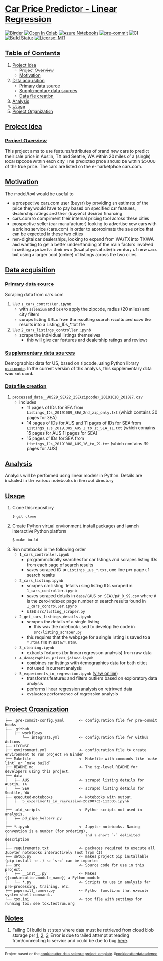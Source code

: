 # [Car Price Predictor - Linear Regression](#car-price-predictor---linear-regression)

[![Binder](https://mybinder.org/badge_logo.svg)](https://mybinder.org/v2/gh/edesz/car-price-predictor-linear-regression/master?urlpath=lab) [![Open In Colab](https://colab.research.google.com/assets/colab-badge.svg)](https://colab.research.google.com/github/car-price-predictor-linear-regression/master/5_experiments_in_regression.ipynb) [![Azure Notebooks](https://notebooks.azure.com/launch.png)](https://notebooks.azure.com/import/gh/car-price-predictor-linear-regression) [![pre-commit](https://img.shields.io/badge/pre--commit-enabled-brightgreen?logo=pre-commit&logoColor=white)](https://pre-commit.com/) ![CI](https://github.com/edesz/car-price-predictor-linear-regression/workflows/CI/badge.svg) [![Build Status](https://dev.azure.com/elsdes3/elsdes3/_apis/build/status/edesz.car-price-predictor?branchName=master)](https://dev.azure.com/elsdes3/elsdes3/_build/latest?definitionId=25&branchName=master) [![License: MIT](https://img.shields.io/badge/License-MIT-brightgreen.svg)](https://opensource.org/licenses/mit)

## [Table of Contents](#table-of-contents)
1. [Project Idea](#project-idea)
   * [Project Overview](#project-overview)
   * [Motivation](#motivation)
2. [Data acquisition](#data-acquisition)
   * [Primary data source](#primary-data-source)
   * [Supplementary data sources](#supplementary-data-sources)
   * [Data file creation](#data-file-creation)
3. [Analysis](#analysis)
4. [Usage](#usage)
5. [Project Organization](#project-organization)

## [Project Idea](#project-idea)
### [Project Overview](#project-overview)
This project aims to use features/attributes of brand new cars to predict their sale price in Austin, TX and Seattle, WA within 20 miles of a (single) local zipcode within each city. The predicted price should be within $5,000 of the true price. The cars are listed on the e-marketplace cars.com.

## [Motivation](#motivation)
The model/tool would be useful to
- a prospective cars.com user (buyer) by providing an estimate of the price they would have to pay based on specified car features, dealership ratings and their (buyer's) desired financing
- cars.com to compliment their internal pricing tool across these cities
- prospective seller (car manufacturer) looking to advertise new cars with a pricing service (cars.com) in order to approximate the sale price that can be expected in these two cities
- non-digital car dealerships, looking to expand from WA/TX into TX/WA and wanting to get a better understanding of the main factors involved in setting a price for their own (local physical site) inventory of new cars but using a larger pool (online) of listings across the two cities

## [Data acquisition](#data-acquisition)
### [Primary data source](#primary-data-source)
Scraping data from cars.com
1. Use `1_cars_controller.ipynb`
   - with `selenium` and `bs4` to apply the zipcode, radius (20 miles) and city filters
   - scrape listing URLs from the resulting search results and save the results into a Listing_IDs_*.txt file
2. Use `2_cars_listings_controller.ipynb`
   - scrape the individual listings themselves
     - this will give car features and dealership ratings and reviews

### [Supplementary data sources](#supplementary-data-sources)
Demographics data for US, based on zipcode, using Python library [`uszipcode`](https://pypi.org/project/uszipcode/). In the current version of this analysis, this supplementary data was not used.

### [Data file creation](#data-file-creation)
1. `processed_data__AUS29_SEA22_2SEAzipcodes_20191010_201827.csv`
   - includes
     - 11 pages of IDs for SEA from `Listings_IDs_20191009_SEA_2nd_zip_only.txt` (which contains 30 pages for SEA)
     - 14 pages of IDs for AUS and 11 pages of IDs for SEA from `Listings_IDs_20191005_AUS_1_to_15_SEA_11.txt` (which contains 15 pages for AUS 11 pages for SEA)
     - 15 pages of IDs for SEA from `Listings_IDs_20191008_AUS_16_to_29.txt` (which contains 30 pages for AUS)

## [Analysis](#analysis)
Analysis will be performed using linear models in Python. Details are included in the various notebooks in the root directory.

## [Usage](#usage)
1. Clone this repository
   ```bash
   $ git clone
   ```
2. Create Python virtual environment, install packages and launch interactive Python platform
   ```bash
   $ make build
   ```
3. Run notebooks in the following order
   - `1_cars_controller.ipynb`
     - programmatically searches for car listings and scrapes listing IDs from each page of search results
     - saves scraped ID to `Listings_IDs_*.txt`, one line per page of search results
   - `2_cars_listing.ipynb`
     - scrapes car listing details using listing IDs scraped in `1_cars_controller.ipynb`
     - saves scraped details in `data/(AUS or SEA)/p#_0_99.csv` where `#` is the zero-indexed page number of search results found in `1_cars_controller.ipynb`
     - uses `src/listing_scraper.py`
   - `2_get_cars_listings_details.ipynb`
     - scrapes the details of a single listing
       - this was the notebook used to develop the code in `src/listing_scraper.py`
     - this requires that the webpage for a single listing is saved to a `*.html` file in `data/*.html`
   - `3_cleaning.ipynb`
     - extracts features (for linear regression analysis) from raw data
   - `4_demographics_prices_joined.ipynb`
     - combines car listings with demographics data for both cities
     - not used in current analysis
   - `5_experiments_in_regression.ipynb` ([view online](https://nbviewer.jupyter.org/github/edesz/car-price-predictor-linear-regression/executed-notebooks/blob/master/5_experiments_in_regression-20200702-113336.ipynb))
     - transforms features and filters outliers based on exploratory data analysis
     - performs linear regression analysis on retrieved data
     - evaluates performance of regression analysis

## [Project Organization](#project-organization)

    ├── .pre-commit-config.yaml       <- configuration file for pre-commit hooks
    ├── .github
    │   ├── workflows
    │       └── integrate.yml         <- configuration file for Github Actions
    ├── LICENSE
    ├── environment.yml               <- configuration file to create environment to run project on Binder
    ├── Makefile                      <- Makefile with commands like `make lint` or `make build`
    ├── README.md                     <- The top-level README for developers using this project.
    ├── data
    │   ├── AUS                       <- scraped listing details for Austin, TX
    |   └── SEA                       <- scraped listing details for Seattle, WA
    ├── executed-notebooks            <- Notebooks with output.
    │   ├── 5_experiments_in_regression-20200702-113336.ipynb
    │
    ├── .old_scripts                  <- Python scripts not used in analysis.
    │   ├── pd_pipe_helpers.py
    |
    ├── *.ipynb                       <- Jupyter notebooks. Naming convention is a number (for ordering),
    │                                    and a short `-` delimited description
    │
    ├── requirements.txt              <- packages required to execute all Jupyter notebooks interactively (not from CI)
    ├── setup.py                      <- makes project pip installable (pip install -e .) so `src` can be imported
    ├── src                           <- Source code for use in this project.
    │   ├── __init__.py               <- Makes {{cookiecutter.module_name}} a Python module
    │   └── *.py                      <- Scripts to use in analysis for pre-processing, training, etc.
    ├── papermill_runner.py           <- Python functions that execute system shell commands.
    └── tox.ini                       <- tox file with settings for running tox; see tox.testrun.org

## [Notes](#notes)
1. Failing CI build is at step where data must be retrieved from cloud blob storage per [1](https://docs.microsoft.com/en-us/azure/storage/blobs/storage-quickstart-blobs-python), [2](https://medium.com/@syed.sohaib/working-with-azure-blob-storage-2fbc8cfd3f7), [3](https://stackoverflow.com/questions/61935564/issues-reading-azure-blob-csv-into-python-pandas-df/61994538#61994538). Error is due to failed attempt at reading from/connecting to service and could be due to bug [here](https://github.com/microsoft/azure-pipelines-tasks/issues/13124).

--------

<p><small>Project based on the <a target="_blank" href="https://drivendata.github.io/cookiecutter-data-science/">cookiecutter data science project template</a>. #<a target="_blank" href="https://asciinema.org/a/244658">cookiecutterdatascience</a></small></p>
